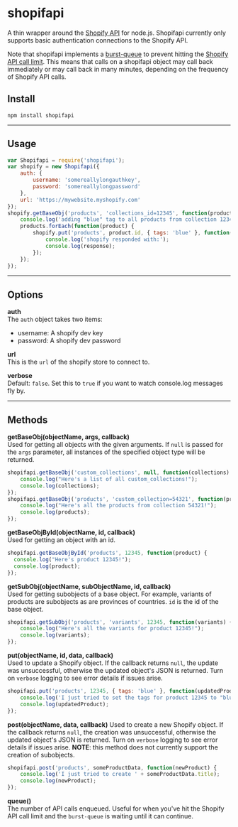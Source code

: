shopifapi
=========
  
A thin wrapper around the [Shopify API](http://api.shopify.com/) for node.js. Shopifapi currently only supports basic authentication connections to the Shopify API.

Note that shopifapi implements a [burst-queue](https://github.com/mmaelzer/burst-queue) to prevent hitting the [Shopify API call limit](http://wiki.shopify.com/Learning_to_Respect_the_API_calls_limit). This means that calls on a shopifapi object may call back immediately or may call back in many minutes, depending on the frequency of Shopify API calls.

Install
-------

    npm install shopifapi

---------------------------------------------

Usage
---------------
```javascript
var Shopifapi = require('shopifapi');
var shopify = new Shopifapi({
    auth: {
        username: 'somereallylongauthkey',
        password: 'somereallylongpassword'
    },
    url: 'https://mywebsite.myshopify.com'
});
shopify.getBaseObj('products', 'collections_id=12345', function(products) {
	console.log('adding "blue" tag to all products from collection 12345:');
	products.forEach(function(product) {
		shopify.put('products', product.id, { tags: 'blue' }, function(response) {
			console.log('shopify responded with:');
			console.log(response);
		});
	});
});
```

---------------------------------------------

Options
-------
**auth**  
The `auth` object takes two items:  
* username: A shopify dev key  
* password: A shopify dev password  

**url**  
This is the `url` of the shopify store to connect to.
  
**verbose**  
Default: `false`. Set this to `true` if you want to watch console.log messages fly by.
  
--------------------------------------------

Methods
-------
**getBaseObj(objectName, args, callback)**  
Used for getting all objects with the given arguments. If `null` is passed for the `args` parameter, all instances of the specified object type will be returned.  
```javascript
shopifapi.getBaseObj('custom_collections', null, function(collections) {
	console.log("Here's a list of all custom_collections!");
	console.log(collections);
});
shopifapi.getBaseObj('products', 'custom_collection=54321', function(products) {
	console.log("Here's all the products from collection 54321!");
	console.log(products);
});
```  

**getBaseObjById(objectName, id, callback)**  
Used for getting an object with an id.  
```javascript
shopifapi.getBaseObjById('products', 12345, function(product) {
  console.log("Here's product 12345!");
  console.log(product);
});
```  
  
**getSubObj(objectName, subObjectName, id, callback)**  
Used for getting subobjects of a base object. For example, variants of products are subobjects as are provinces of countries. `id` is the id of the base object.  
```javascript
shopifapi.getSubObj('products', 'variants', 12345, function(variants) {
	console.log("Here's all the variants for product 12345!");
	console.log(variants);
});

```  
  
**put(objectName, id, data, callback)**  
Used to update a Shopify object. If the callback returns `null`, the update was unsuccessful, otherwise the updated object's JSON is returned. Turn on `verbose` logging to see error details if issues arise.
```javascript
shopifapi.put('products', 12345, { tags: 'blue' }, function(updatedProduct) {
	console.log('I just tried to set the tags for product 12345 to "blue"');
	console.log(updatedProduct);
});
```  
  
**post(objectName, data, callback)**
Used to create a new Shopify object. If the callback returns `null`, the creation was unsuccessful, otherwise the updated object's JSON is returned. Turn on `verbose` logging to see error details if issues arise. **NOTE**: this method does not currently support the creation of subobjects.
```javascript
shopifapi.post('products', someProductData, function(newProduct) {
	console.log('I just tried to create ' + someProductData.title);
	console.log(newProduct);
});
```  
  
**queue()**  
The number of API calls enqueued. Useful for when you've hit the Shopify API call limit and the `burst-queue` is waiting until it can continue.
